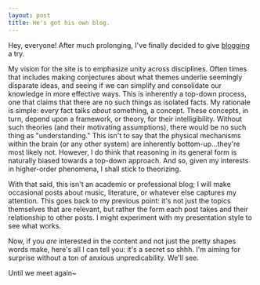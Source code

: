 ```yaml
---
layout: post
title: He's got his own blog. 
---
```


Hey, everyone! After much prolonging, I've finally decided to give 
[blogging](https://www.youtube.com/watch?v=WP_0cfW2dKo) a try. 


My vision for the site is to emphasize unity across disciplines. Often times 
that includes making conjectures about what themes underlie seemingly disparate
ideas, and seeing if we can simplify and consolidate our knowledge in more
effective ways. This is inherently a top-down process, one that claims that there
are no such things as isolated facts. My rationale is simple: every fact talks
*about* something, a concept. These concepts, in turn, depend upon a framework,
or theory, for their intelligibility. Without such theories (and their motivating
assumptions), there would be no such thing as "understanding." This isn't to say
that the physical mechanisms within the brain (or any other system) are inherently
bottom-up...they're most likely not. However, I do think that reasoning in its 
general form is naturally biased towards a top-down approach. And so, given my 
interests in higher-order phenomena, I shall stick to theorizing.


With that said, this isn't an academic or professional blog; I will make 
occasional posts about music, literature, or whatever else captures my attention.
This goes back to my previous point: it's not just the topics themselves that are
relevant, but rather the form each post takes and their relationship to other
posts. I might experiment with my presentation style to see what works. 


Now, if you *are* interested in the content and not just the pretty shapes
words make, here's all I can tell you: it's a secret so shhh. I'm aiming for
surprise without a ton of anxious unpredicability. We'll see. 

Until we meet again~


<!-- ![_config.yml]({{ site.baseurl }}/images/config.png) -->


